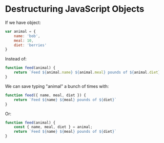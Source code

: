 # Destructuring JavaScript Objects

If we have object:

```js
var animal = {
    name: 'bob',
    meal: 10,
    diet: 'berries'
}
```

Instead of:

```js
function feed(animal) {
    return `Feed ${animal.name} ${animal.meal} pounds of ${animal.diet}`
}
```

We can save typing "animal" a bunch of times with:

```js
function feed({ name, meal, diet }) {
    return `Feed ${name} ${meal} pounds of ${diet}`
}
```

Or:

```js
function feed(animal) {
    const { name, meal, diet } = animal;
    return `Feed ${name} ${meal} pounds of ${diet}`
}
```